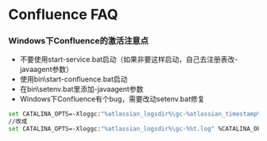# Confluence FAQ

### Windows下Confluence的激活注意点

* 不要使用start-service.bat启动（如果非要这样启动，自己去注册表改-javaagent参数）
* 使用bin\start-confluence.bat启动
* 在bin\setenv.bat里添加-javaagent参数
* Windows下Confluence有个bug，需要改动setenv.bat修复

 ```bash
set CATALINA_OPTS=-Xloggc:"%atlassian_logsdir%\gc-%atlassian_timestamp%.log" %CATALINA_OPTS%
//改成
set CATALINA_OPTS=-Xloggc:"%atlassian_logsdir%\gc-%%t.log" %CATALINA_OPTS%
```

